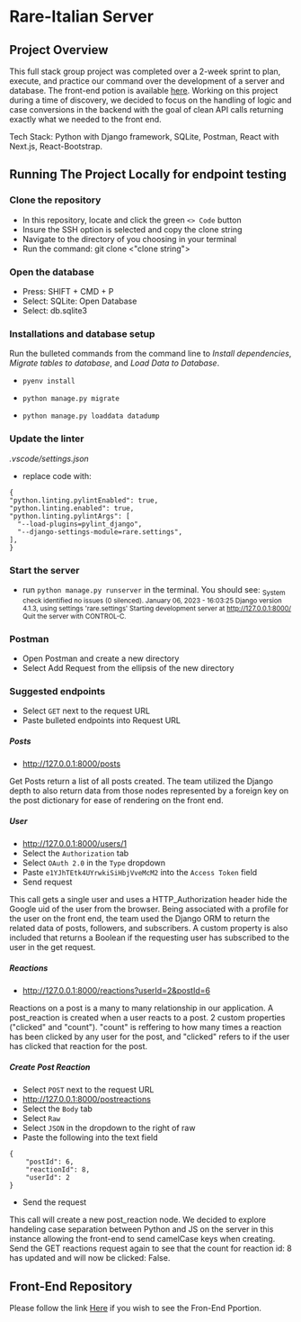 # Rare-Italian Server

## Project Overview
This full stack group project was completed over a 2-week sprint to plan, execute, and practice our command over the development of a server and database. The front-end potion is available [here](https://github.com/nss-evening-cohort-19/rare-client-v2-the-italian-in-us). Working on this project during a time of discovery, we decided to focus on the handling of logic and case conversions in the backend with the goal of clean API calls returning exactly what we needed to the front end. 

Tech Stack: Python with Django framework, SQLite, Postman, React with Next.js, React-Bootstrap.


## Running The Project Locally for endpoint testing
### Clone the repository
  * In this repository, locate and click the green `<> Code` button 
  * Insure the SSH option is selected and copy the clone string
  * Navigate to the directory of you choosing in your terminal 
  * Run the command: git clone <"clone string"> 

### Open the database
  * Press: SHIFT + CMD + P
  * Select: SQLite: Open Database
  * Select: db.sqlite3

### Installations and database setup
Run the bulleted commands from the command line to _Install dependencies_, _Migrate tables to database_, and _Load Data to Database_.
  * `pyenv install`

  * `python manage.py migrate`

  * `python manage.py loaddata datadump`

### Update the linter
  _.vscode/settings.json_
  *  replace code with:
  ``` 
  {
  "python.linting.pylintEnabled": true,
  "python.linting.enabled": true,
  "python.linting.pylintArgs": [
    "--load-plugins=pylint_django",
    "--django-settings-module=rare.settings",
],
}
```

### Start the server
* run `python manage.py runserver` in the terminal.
You should see:
<sub>System check identified no issues (0 silenced).
January 06, 2023 - 16:03:25
Django version 4.1.3, using settings 'rare.settings'
Starting development server at http://127.0.0.1:8000/
Quit the server with CONTROL-C.</sub>

### Postman
* Open Postman and create a new directory
* Select Add Request from the ellipsis of the new directory

### Suggested endpoints

* Select `GET` next to the request URL
* Paste bulleted endpoints into Request URL

##### Posts
* http://127.0.0.1:8000/posts

Get Posts return a list of all posts created. The team utilized the Django depth to also return data from those nodes represented by a foreign key on the post dictionary for ease of rendering on the front end.

##### User
* http://127.0.0.1:8000/users/1
* Select the `Authorization` tab
* Select `OAuth 2.0` in the `Type` dropdown
* Paste `e1YJhTEtk4UYrwkiSiHbjVveMcM2` into the `Access Token` field
* Send request

This call gets a single user and uses a HTTP_Authorization header hide the Google uid of the user from the browser.  Being associated with a profile for the user on the front end, the team used the Django ORM to return the related data of posts, followers, and subscribers. A custom property is also included that returns a Boolean if the requesting user has subscribed to the user in the get request.

##### Reactions
* http://127.0.0.1:8000/reactions?userId=2&postId=6

Reactions on a post is a many to many relationship in our application.  A post_reaction is created when a user reacts to a post. 2 custom properties ("clicked" and "count").  "count" is reffering to how many times a reaction has been clicked by any user for the post, and "clicked" refers to if the user has clicked that reaction for the post.

##### Create Post Reaction
* Select `POST` next to the request URL
* http://127.0.0.1:8000/postreactions
* Select the `Body` tab
* Select `Raw`
* Select `JSON` in the dropdown to the right of raw
* Paste the following into the text field
```
{
    "postId": 6,
    "reactionId": 8,
    "userId": 2
}
```
* Send the request

This call will create a new post_reaction node. We decided to explore handeling case separation between Python and JS on the server in this instance allowing the front-end to send camelCase keys when creating. Send the GET reactions request again to see that the count for reaction id: 8 has updated and will now be clicked: False.


## Front-End Repository
Please follow the link [Here](https://github.com/nss-evening-cohort-19/rare-client-v2-the-italian-in-us) if you wish to see the Fron-End Pportion.
 